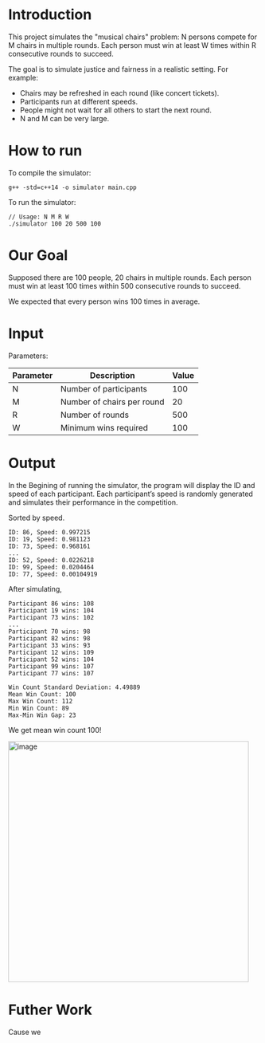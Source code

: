 # Introduction

This project simulates the "musical chairs" problem: N persons compete for M chairs in multiple rounds. Each person must win at least W times within R consecutive rounds to succeed.

The goal is to simulate justice and fairness in a realistic setting. For example:
- Chairs may be refreshed in each round (like concert tickets).
- Participants run at different speeds.
- People might not wait for all others to start the next round.
- N and M can be very large.

# How to run

To compile the simulator:
```
g++ -std=c++14 -o simulator main.cpp
```
To run the simulator:
```
// Usage: N M R W
./simulator 100 20 500 100  
```

# Our Goal

Supposed there are 100 people, 20 chairs in multiple rounds. 
Each person must win at least 100 times within 500 consecutive rounds to succeed.

We expected that every person wins 100 times in average.

# Input

Parameters:

| Parameter | Description                   |Value|
|----------|-------------------------------|---|
| N        | Number of participants         |100|
| M        | Number of chairs per round     |20|
| R        | Number of rounds               |500|
| W        | Minimum wins required          |100|

# Output

In the Begining of running the simulator, the program will display the ID and speed of each participant.
Each participant’s speed is randomly generated and simulates their performance in the competition.

Sorted by speed.
```
ID: 86, Speed: 0.997215
ID: 19, Speed: 0.981123
ID: 73, Speed: 0.968161
...
ID: 52, Speed: 0.0226218
ID: 99, Speed: 0.0204464
ID: 77, Speed: 0.00104919
```

After simulating, 

```
Participant 86 wins: 108
Participant 19 wins: 104
Participant 73 wins: 102
...
Participant 70 wins: 98
Participant 82 wins: 98
Participant 33 wins: 93
Participant 12 wins: 109
Participant 52 wins: 104
Participant 99 wins: 107
Participant 77 wins: 107

Win Count Standard Deviation: 4.49889
Mean Win Count: 100
Max Win Count: 112
Min Win Count: 89
Max-Min Win Gap: 23
```

We get mean win count 100!

<img width="483" alt="image" src="https://github.com/user-attachments/assets/6c741626-f09f-45c6-ad82-c9c625c978d2" />

# Futher Work

Cause we

